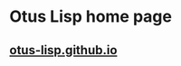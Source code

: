 Otus Lisp home page
===================

[otus-lisp.github.io](https://otus-lisp.github.io/)
--------------------------------------------------------